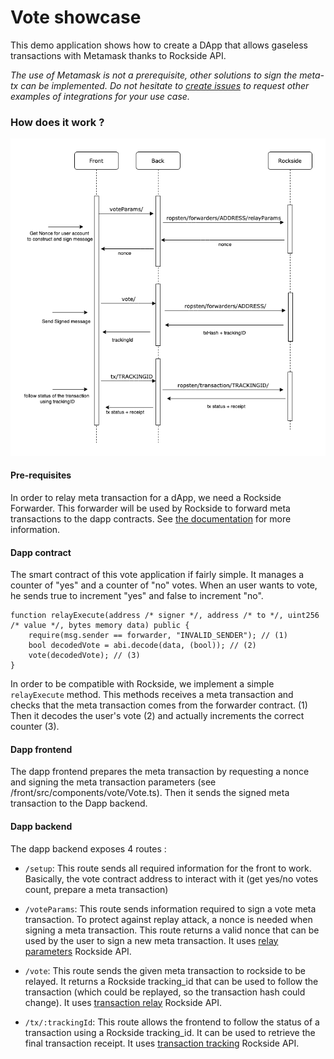 # Vote showcase
This demo application shows how to create a DApp that allows gaseless transactions with Metamask thanks to Rockside API.

*The use of Metamask is not a prerequisite, other solutions to sign the meta-tx can be implemented. Do not hesitate to [create issues](https://github.com/rocksideio/vote-showcase-app/issues/new) to request other examples of integrations for your use case.*

### How does it work ?

![Relay overview](./Levote-sequence-diagram.png)

#### Pre-requisites

In order to relay meta transaction for a dApp, we need a Rockside Forwarder. This forwarder will be used by Rockside to forward meta transactions to the dapp contracts. See [the documentation](https://docs.rockside.io) for more information.

#### Dapp contract

The smart contract of this vote application if fairly simple. It manages a counter of "yes" and a counter of "no" votes. When an user wants to vote, he sends true to increment "yes" and false to increment "no".

```solidity
function relayExecute(address /* signer */, address /* to */, uint256 /* value */, bytes memory data) public {
	require(msg.sender == forwarder, "INVALID_SENDER"); // (1)
	bool decodedVote = abi.decode(data, (bool)); // (2)
	vote(decodedVote); // (3)
}
```

In order to be compatible with Rockside, we implement a simple `relayExecute` method. This methods receives a meta transaction and checks that the meta transaction comes from the forwarder contract. (1) Then it decodes the user's vote (2) and actually increments the correct counter (3).



#### Dapp frontend

The dapp frontend prepares the meta transaction by requesting a nonce and signing the meta transaction parameters (see /front/src/components/vote/Vote.ts). Then it sends the signed meta transaction to the Dapp backend.

#### Dapp backend

The dapp backend exposes 4 routes :

- `/setup`: This route sends all required information for the front to work. Basically, the vote contract address to interact with it (get yes/no votes count, prepare a meta transaction)
- `/voteParams`: This route sends information required to sign a vote meta transaction. To protect against replay attack, a nonce is needed when signing a meta transaction. This route returns a valid nonce that can be used by the user to sign a new meta transaction.
It uses [relay parameters](https://docs.rockside.io/rockside-api#get-relay-parameters) Rockside API.
- `/vote`: This route sends the given meta transaction to rockside to be relayed. It returns a Rockside tracking_id that can be used to follow the transaction (which could be replayed, so the transaction hash could change). It uses [transaction relay](https://docs.rockside.io/rockside-api#relay-a-transaction) Rockside API.

- `/tx/:trackingId`: This route allows the frontend to follow the status of a transaction using a Rockside tracking_id. It can be used to retrieve the final transaction receipt.  It uses [transaction tracking](https://docs.rockside.io/rockside-api#get-transaction-infos) Rockside API.
